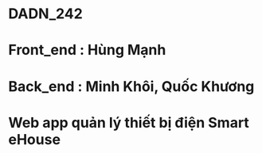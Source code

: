 # DADN_242
# Front_end : Hùng Mạnh
# Back_end : Minh Khôi, Quốc Khương
#
# Web app quản lý thiết bị điện Smart eHouse


 
 
